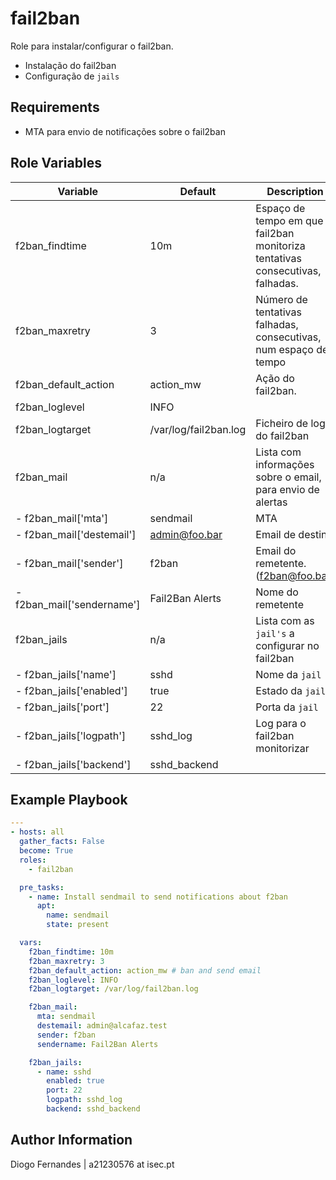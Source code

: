 fail2ban
=========

Role para instalar/configurar o fail2ban.

+ Instalação do fail2ban
+ Configuração de `jails`

Requirements
------------

+ MTA para envio de notificações sobre o fail2ban

Role Variables
--------------
| Variable                   | Default               | Description                                                                     |
|----------------------------|-----------------------|---------------------------------------------------------------------------------|
| f2ban_findtime             | 10m                   | Espaço de tempo em que o fail2ban monitoriza tentativas consecutivas, falhadas. |
| f2ban_maxretry             | 3                     | Número de tentativas falhadas, consecutivas, num espaço de tempo                |
| f2ban_default_action       | action_mw             | Ação do fail2ban.                                                               |
| f2ban_loglevel             | INFO                  |                                                                                 |
| f2ban_logtarget            | /var/log/fail2ban.log | Ficheiro de log do fail2ban                                                     |
| f2ban_mail                 | n/a                   | Lista com informações sobre o email, para envio de alertas                      |
| - f2ban_mail['mta']        | sendmail              | MTA                                                                             |
| - f2ban_mail['destemail']  | admin@foo.bar         | Email de destino                                                                |
| - f2ban_mail['sender']     | f2ban                 | Email do remetente. (f2ban@foo.bar)                                             |
| - f2ban_mail['sendername'] | Fail2Ban Alerts       | Nome do remetente                                                               |
| f2ban_jails                | n/a                   | Lista com as `jail's` a configurar no fail2ban                                  |
| - f2ban_jails['name']      | sshd                  | Nome da `jail`                                                                  |
| - f2ban_jails['enabled']   | true                  | Estado da `jail`                                                                |
| - f2ban_jails['port']      | 22                    | Porta da `jail`                                                                 |
| - f2ban_jails['logpath']   | sshd_log              | Log para o fail2ban monitorizar                                                 |
| - f2ban_jails['backend']   | sshd_backend          |                                                                                 


Example Playbook
----------------


```yaml
---
- hosts: all
  gather_facts: False
  become: True
  roles:
    - fail2ban

  pre_tasks:
    - name: Install sendmail to send notifications about f2ban
      apt:
        name: sendmail
        state: present

  vars:
    f2ban_findtime: 10m
    f2ban_maxretry: 3
    f2ban_default_action: action_mw # ban and send email
    f2ban_loglevel: INFO
    f2ban_logtarget: /var/log/fail2ban.log

    f2ban_mail:
      mta: sendmail
      destemail: admin@alcafaz.test
      sender: f2ban
      sendername: Fail2Ban Alerts

    f2ban_jails:
      - name: sshd
        enabled: true
        port: 22
        logpath: sshd_log
        backend: sshd_backend
```


Author Information
------------------

Diogo Fernandes | a21230576 at isec.pt

